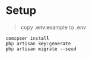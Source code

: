 # Setup

> copy .env.example to .env

```shell
comopser install
php artisan key:generate
php artisan migrate --seed
```
